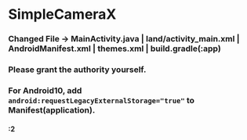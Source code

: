 # SimpleCameraX

### Changed File → MainActivity.java | land/activity_main.xml | AndroidManifest.xml | themes.xml | build.gradle(:app)

### Please grant the authority yourself.

### For Android10, add ``` android:requestLegacyExternalStorage="true" ```  to Manifest(application).

#### :2
